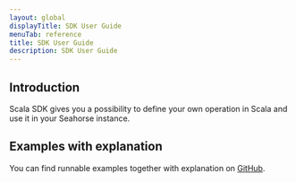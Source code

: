 ```yaml
---
layout: global
displayTitle: SDK User Guide
menuTab: reference
title: SDK User Guide
description: SDK User Guide
---
```


## Introduction
Scala SDK gives you a possibility to define your own operation in Scala and use it in your Seahorse instance.

## Examples with explanation
You can find runnable examples together with explanation on
[GitHub](https://github.com/deepsense-io/seahorse-sdk-example/tree/1.4.0).

